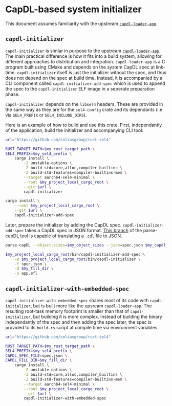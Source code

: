 # CapDL-based system initializer

This document assumes familiarity with the upstream
[`capdl-loader-app`](https://docs.sel4.systems/projects/capdl/c-loader-app.html).

## `capdl-initializer`

`capdl-initializer` is simlar in purpose to the upstream
[`capdl-loader-app`](https://docs.sel4.systems/projects/capdl/c-loader-app.html). The main practical
difference is how it fits into a build system, allowing for different approaches to distribution and
integration. `capdl-loader-app` is a C program built using CMake and depends on the system CapDL
spec at link-time. `capdl-initializer` itself is just the initializer without the spec, and thus
does not depend on the spec at build time. Instead, it is accompanied by a CLI component called
`capdl-initializer-add-spec` which is used to append the spec to the `capdl-initializer` ELF image
in a seperate preparation phase.

`capdl-initializer` depends on the `libsel4` headers. These are provided in the same way as
they are for the `sel4-config` crate and its dependants (i.e. via `SEL4_PREFIX` or
`SEL4_INCLUDE_DIRS`).

Here is an example of how to build and use this crate. First, independantly of the application,
build the initializer and accompanying CLI tool:

```bash
url="https://github.com/coliasgroup/rust-sel4"

RUST_TARGET_PATH=$my_rust_target_path \
SEL4_PREFIX=$my_sel4_prefix \
    cargo install \
        -Z unstable-options \
        -Z build-std=core,alloc,compiler_builtins \
        -Z build-std-features=compiler-builtins-mem \
        --target aarch64-sel4-minimal \
        --root $my_project_local_cargo_root \
        --git $url \
        capdl-initializer

cargo install \
    --root $my_project_local_cargo_root \
    --git $url \
    capdl-initializer-add-spec
```

Later, prepare the initializer by adding the CapDL spec. `capdl-initializer-add-spec` takes a CapDL
spec in JSON format. [This branch](https://github.com/coliasgroup/capdl/tree/coliasgroup) of the
parse-capDL tool is capable of translating a `.cdl` file to JSON.

```bash
parse-capDL --object-sizes=$my_object_sizes --json=spec.json $my_capdl_spec

$my_project_local_cargo_root/bin/capdl-initializer-add-spec \
    -e $my_project_local_cargo_root/bin/capdl-initializer \
    -f spec.json \
    -d $my_fill_dir \
    -o app.efl
```

## `capdl-initializer-with-embedded-spec`

`capdl-initializer-with-embedded-spec` shares most of its code with `capdl-initializer`, but is
built more like the upsream `capdl-loader-app`. The resulting root-task memory footprint is smaller
than that of `capdl-initializer`, but building it is more complex. Instead of building the binary
independantly of the spec and then adding the spec later, the spec is provided to its `build.rs`
script at compile time via environment variables.

```bash
url="https://github.com/coliasgroup/rust-sel4"

RUST_TARGET_PATH=$my_rust_target_path \
SEL4_PREFIX=$my_sel4_prefix \
CAPDL_SPEC_FILE=spec.json \
CAPDL_FILL_DIR=$my_fill_dir \
    cargo install \
        -Z unstable-options \
        -Z build-std=core,alloc,compiler_builtins \
        -Z build-std-features=compiler-builtins-mem \
        --target aarch64-sel4-minimal \
        --root $my_project_local_cargo_root \
        --git $url \
        capdl-initializer-with-embedded-spec
```
